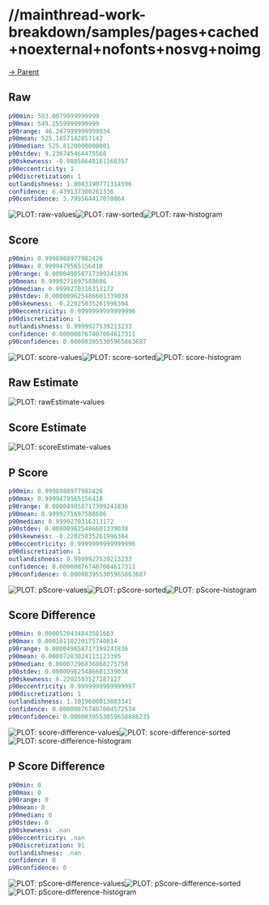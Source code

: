 
# //mainthread-work-breakdown/samples/pages+cached+noexternal+nofonts+nosvg+noimg

[→ Parent](../..)


## Raw


```yaml
p90min: 503.0079999999999
p90max: 549.2559999999999
p90range: 46.247999999999934
p90mean: 525.1857142857142
p90median: 525.8120000000001
p90stdev: 9.236745464475568
p90skewness: -0.08858648161168357
p90eccentricity: 1
p90discretization: 1
outlandishness: 1.0083190771314596
confidence: 6.439137300261336
p90confidence: 3.795564417070864

```

![PLOT: raw-values](./raw/values.svg)![PLOT: raw-sorted](./raw/sorted.svg)![PLOT: raw-histogram](./raw/histogram.svg)
## Score


```yaml
p90min: 0.9998988977982426
p90max: 0.9999479565156418
p90range: 0.000049058717399241836
p90mean: 0.9999271697588686
p90median: 0.9999270316313172
p90stdev: 0.000009625486601339038
p90skewness: -0.22025035261996304
p90eccentricity: 0.9999999999999996
p90discretization: 1
outlandishness: 0.9999927539213233
confidence: 0.000008767407004617311
p90confidence: 0.000003955305965863687

```

![PLOT: score-values](./score/values.svg)![PLOT: score-sorted](./score/sorted.svg)![PLOT: score-histogram](./score/histogram.svg)
## Raw Estimate

![PLOT: rawEstimate-values](./rawEstimate/values.svg)
## Score Estimate

![PLOT: scoreEstimate-values](./scoreEstimate/values.svg)
## P Score


```yaml
p90min: 0.9998988977982426
p90max: 0.9999479565156418
p90range: 0.000049058717399241836
p90mean: 0.9999271697588686
p90median: 0.9999270316313172
p90stdev: 0.000009625486601339038
p90skewness: -0.22025035261996304
p90eccentricity: 0.9999999999999996
p90discretization: 1
outlandishness: 0.9999927539213233
confidence: 0.000008767407004617311
p90confidence: 0.000003955305965863687

```

![PLOT: pScore-values](./pScore/values.svg)![PLOT: pScore-sorted](./pScore/sorted.svg)![PLOT: pScore-histogram](./pScore/histogram.svg)
## Score Difference


```yaml
p90min: 0.0000520434843581663
p90max: 0.00010110220175740814
p90range: 0.000049058717399241836
p90mean: 0.00007283024113123395
p90median: 0.00007296836868275758
p90stdev: 0.000009625486601339038
p90skewness: 0.2202503527287127
p90eccentricity: 0.9999999999999997
p90discretization: 1
outlandishness: 1.1019600013803341
confidence: 0.000008767407004572534
p90confidence: 0.0000039553059658886235

```

![PLOT: score-difference-values](./score-difference/values.svg)![PLOT: score-difference-sorted](./score-difference/sorted.svg)![PLOT: score-difference-histogram](./score-difference/histogram.svg)
## P Score Difference


```yaml
p90min: 0
p90max: 0
p90range: 0
p90mean: 0
p90median: 0
p90stdev: 0
p90skewness: .nan
p90eccentricity: .nan
p90discretization: 91
outlandishness: .nan
confidence: 0
p90confidence: 0

```

![PLOT: pScore-difference-values](./pScore-difference/values.svg)![PLOT: pScore-difference-sorted](./pScore-difference/sorted.svg)![PLOT: pScore-difference-histogram](./pScore-difference/histogram.svg)